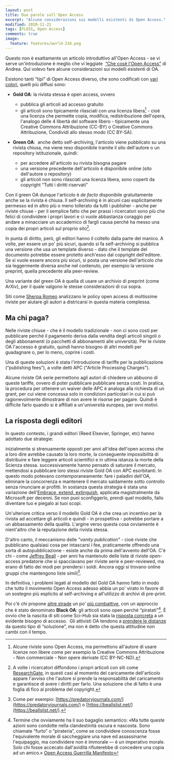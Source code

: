 ```yaml
---
layout: post
title: Due parole sull'Open Access
excerpt: "Alcune considerazioni sui modelli esistenti di Open Access."
modified: 2020-11-21
tags: [FLOSS, Open Access]
comments: true
image:
  feature: features/world-216.png
---
```


Questo non è esattamente un articolo introduttivo all'Open Access - se vi
serve un'introduzione è meglio che vi leggiate  [“Che cosè l'Open Access”][1]
di Andrea. Qui volevo fare alcune considerazioni sui modelli esistenti di OA.

Esistono tanti “tipi” di Open Access diverso, che sono codificati con [vari colori][2],
quelli più diffusi sono:

* **Gold OA**: la rivista stessa è open access, ovvero
  * pubblica gli articoli ad accesso gratuito
  * gli articoli sono tipicamente rilasciati con una licenza libera[^1] -
    cioè una licenza che permette copia, modifica, redistribuzione dell'opera,
    l'analogo delle 4 libertà del software libero - tipicamente una Creative
    Commons Attribuzione (CC-BY) o Creative Commons Attribuzione, Condividi
    allo stesso modo (CC BY-SA).

* **Green OA**:  anche detto self-archiving, l'articolo viene pubblicato su una
rivista chiusa, ma viene reso disponibile tramite il sito dell'autore o un
repository istituzionale, quindi:
  * per accedere all'articolo su rivista bisogna pagare
  * una versione precedente dell'articolo è disponibile online (sito
    dell'autore o repository)
  * gli articoli non sono rilasciati una licenza libera, sono coperti da
    copyright “Tutti i diritti riservati”

Con il green OA dunque l'articolo è _de facto_ disponibile gratuitamente anche
se la rivista è chiusa. Il self-archiving è in alcuni casi esplicitamente
permesso ed in altro più o meno tollerato da tutti i publisher - anche per
riviste chiuse - per il semplice fatto che per prassi i ricercatori sono più
che felici di condividere i propri lavori e ci vuole abbastanza coraggio per
andare a minacciare un accademico di fargli causa perché ha messo una copia
dei propri articoli sul proprio sito[^2].

In punta di diritto, però, gli editori hanno il coltello dalla parte del
manico. A volte, per essere un po' più sicuri, quando si fa self-archiving si
pubblica una versione che usa un template diverso - dato che il template del
documento potrebbe essere protetto anch'esso dal copyright dell'editore. Se si
vuole essere ancora più sicuri, si posta una versione dell'articolo che sia
leggermente diversa anche nel contenuto, per esempio la versione preprint,
quella precedente alla peer-review.

Una variante del green OA è quella di usare un archivio di preprint (come
ArXiv), per il quale valgono le stesse considerazioni di cui sopra.

Siti come [Sherpa Romeo][3] analizzano le policy open access di moltissime
riviste per aiutare gli autori a districarsi in questa materia complessa.

## Ma chi paga?

Nelle riviste chiuse - che è il modello tradizionale - non ci sono costi per
pubblicare perché il pagamento deriva dalla vendita degli articoli singoli o
degli abbonamenti (o pacchetti di abbonamenti alle università). Per le riviste
OA l'accesso è gratuito, quindi hanno bisogno di altri modelli per guadagnare
o, per lo meno, coprire i costi.

Una di queste soluzioni è stata l'introduzione di tariffe per la pubblicazione
(“publishing fees”), a volte detti APC ("Article Processing Charges").

Alcune riviste OA serie permettono agli autori di chiedere un abbuono di
queste tariffe, ovvero di poter pubblicare pubblicare senza costi. In pratica,
la procedura per ottenere un waiver delle APC è analoga alla richiesta di un
grant, per cui viene concessa solo in condizioni particolari in cui si può
ragionevolmente dimostrare di non avere le risorse per pagare. Quindi è
difficile farlo quando si è affiliati a un'università europea, per ovvi
motivi.

## La risposta degli editori

In questo contesto, i grandi editori (Reed Elsevier, Springer, etc) hanno
adottato due strategie:

inizialmente si strenuamente opposti per anni all'idea dell'open access che a
loro dire avrebbe causato la loro morte, la conseguente impossibilità di
distribuire e fare leggere articoli scientifici e in ultima istanza la morte
della Scienza stessa. successivamente hanno pensato di saturare il mercato,
mettendosi a pubblicare loro stessi riviste Gold OA con APC esorbitanti. In
questo modo potevano contemporaneamente: fare i paladini dell'OA, eliminare la
concorrenza e mantenere il mercato saldamente sotto controllo senza rinunciare
ai profitti. In sostanza questa strategia è stata una variazione
dell'[Embrace, extend, extinguish][4], applicata magistralmente da Microsoft
per decenni. Se non puoi sconfiggerlo, prendi quel modello, fallo diventare
tuo e piegalo ai tuoi scopi.

Un'ulteriore critica verso il modello Gold OA è che crea un incentivo per la
rivista ad accettare gli articoli e quindi - in prospettiva - potrebbe portare
a un abbassamento della qualità. L'argine verso questa cosa ovviamente è
nient'altro che la reputazione della rivista stessa.

D'altro canto, il meccanismo delle _"vanity publication"_ - cioè riviste che
pubblicano qualsiasi cosa per intascarsi i fee, praticamente offrendo una
sorta di autopubblicazione - esiste anche da prima dell'avvento dell'OA. C'è
chi - come [Jeffrey Beall][5] - per anni ha mantenuto delle liste di riviste
open-access predatorie che si spacciavano per riviste serie e peer-reviewed,
ma erano di fatto dei modi per prendersi i soldi. Ancora oggi si trovano
online gruppi che mantengono liste simili[^3].

In definitiva, i problemi legati al modello del Gold OA hanno fatto in modo
che tutto il movimento Open Access adesso abbia un po' virato in favore di un
sostegno più esplicito al self-archiving e all'utilizzo di archivi di
pre-print.

Poi c'è chi propone [altre strade][6] un po' [più combattive][7], con un
approccio che è stato denominato **Black OA**: gli articoli sono open perché
“piratati”[^4]. È ovvio che la nascita di siti come Sci-Hub sia stata la
[risposta concreta][8] a un evidente bisogno di accesso.  Gli attivisti OA
tendono a [prendere le distanze][9] da questo tipo di “soluzione”, ma non è
detto che questa attitudine non cambi con il tempo.

[^1]: Alcune riviste sono Open Access, ma permettono all'autore di usare licenze non libere come per esempio la Creative Commons Attribuzione - Non commerciale - Non opere derivate (CC BY-NC-ND).

[^2]: A volte i ricercatori diffondono i propri articoli con siti come [ResearchGate](https://www.researchgate.net/), in questi casi al momento del caricamente dell'articolo appare l'avviso che l'autore si prende la responsabilità del caricamento e garantisce di avere i diritti per farlo. Una soluzione che di fatto è una foglia di fico al problema del copyright.

[^3]: Come per esempio: [https://predatoryjournals.com/](https://predatoryjournals.com/) o [https://beallslist.net/](https://beallslist.net/).
[^4]: Termine che ovviamente ha il suo bagaglio semantico: «Ma tutte queste azioni sono condotte nella clandestinità oscura e nascosta. Sono chiamate “furto” o “pirateria”, come se condividere conoscenza fosse l'equivalente morale di saccheggiare una nave ed assassinarne l'equipaggio, ma condividere non è immorale — è un imperativo morale. Solo chi fosse accecato dall'avidità rifiuterebbe di concedere una copia ad un amico.» [Open Access Guerrilla Manifesto][7]

[1]: https://aubreymcfato.com/2013/01/14/che-cose-lopen-access/
[2]: https://en.wikipedia.org/wiki/Open_access#Colour_naming_system
[3]: https://v2.sherpa.ac.uk/romeo/
[4]: https://it.wikipedia.org/wiki/Abbraccia,_estendi_ed_estingui
[5]: https://en.wikipedia.org/wiki/Jeffrey_Beall
[6]: https://www.youtube.com/watch?v=cq_U9Ga1Wiw&feature=emb_logo
[7]: https://www.doppiozero.com/materiali/web-analysis/guerrilla-open-access-manifesto
[8]: https://medium.com/@aubreymcfato/academic-publishing-sci-hub-and-the-ring-that-rules-them-all-f8a12c29ef9f
[9]: https://mako.cc/copyrighteous/piracy-and-free-software

